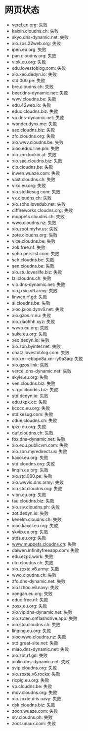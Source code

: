 # 网页状态
- vercl.eu.org: 失败
- kaixin.cloudns.ch: 失败
- skyo.dns-dynamic.net: 失败
- xio.zos.22web.org: 失败
- ipen.eu.org: 失败
- pan.cloudns.org: 失败
- vipk.eu.org: 失败
- edu.lovestoblog.com: 失败
- xio.xeo.dedyn.io: 失败
- std.000.pe: 失败
- bre.cloudns.ch: 失败
- beer.dns-dynamic.net: 失败
- wwv.cloudns.be: 失败
- edu.42web.io: 失败
- educ.cloudns.biz: 失败
- vp.dns-dynamic.net: 失败
- wonder.dynx.me: 失败
- sac.cloudns.biz: 失败
- zfo.cloudns.org: 失败
- xio.wwv.cloudns.be: 失败
- xioo.educ.line.pm: 失败
- xio.zon.lookin.at: 失败
- xio.sac.cloudns.biz: 失败
- clo.cloudns.be: 失败
- inwen.wuaze.com: 失败
- vast.cloudns.ch: 失败
- viko.eu.org: 失败
- xio.std.kesug.com: 失败
- vx.cloudns.ch: 失败
- xio.soho.lovedub.net: 失败
- diffireworks.cloudns.org: 失败
- muppets.cloudns.ch: 失败
- wwo.cloudns.nz: 失败
- xio.zoot.myfw.us: 失败
- zote.cloudns.org: 失败
- vice.cloudns.be: 失败
- zok.free.nf: 失败
- soho.perslist.com: 失败
- sch.cloudns.be: 失败
- sen.cloudns.be: 失败
- xio.stu.loveslife.biz: 失败
- lzi.cloudns.ch: 失败
- vip.dns-dynamic.net: 失败
- xio.jxsio.v6.army: 失败
- linwen.rf.gd: 失败
- si.cloudns.be: 失败
- xioo.jxios.dynv6.net: 失败
- xio.gzos.rr.nu: 失败
- xio.xiaohhh.xyz: 失败
- wvvp.eu.org: 失败
- suke.eu.org: 失败
- xeo.dedyn.io: 失败
- xio.zon.byinter.net: 失败
- chatz.lovestoblog.com: 失败
- xio.xn--ebbpo8a.xn--y9a3aq: 失败
- xio.gzos.link: 失败
- vercel.dns-dynamic.net: 失败
- skyle.eu.org: 失败
- ven.cloudns.biz: 失败
- virgo.cloudns.biz: 失败
- std.dedyn.io: 失败
- edu.tkpk.cc: 失败
- kcoco.eu.org: 失败
- std.kesug.com: 失败
- cdue.cloudns.ch: 失败
- ipzo.eu.org: 失败
- duf.cloudns.ch: 失败
- fox.dns-dynamic.net: 失败
- xio.edu.publicvm.com: 失败
- xio.zon.myredirect.us: 失败
- kaxoi.eu.org: 失败
- std.cloudns.org: 失败
- linqin.eu.org: 失败
- xio.std.000.pe: 失败
- xio.wwvio.dns.army: 失败
- xio.std.cloudns.org: 失败
- vipn.eu.org: 失败
- tau.cloudns.biz: 失败
- xio.siv.cloudns.ph: 失败
- zot.dedyn.io: 失败
- kenelm.cloudns.ch: 失败
- xioo.kaxoi.eu.org: 失败
- skvip.eu.org: 失败
- stds.eu.org: 失败
- www.muppets.cloudns.ch: 失败
- daiwen.infinityfreeapp.com: 失败
- edu.ezpz.work: 失败
- uto.cloudns.ch: 失败
- xio.zoxte.v6.army: 失败
- wwo.cloudns.ch: 失败
- zfo.dns-dynamic.net: 失败
- xio.lzhoo.v6.navy: 失败
- xongan.eu.org: 失败
- educ.free.nf: 失败
- zosx.eu.org: 失败
- xio.vip.dns-dynamic.net: 失败
- xio.zoten.onflashdrive.app: 失败
- xio.std.cloudns.ch: 失败
- linqing.eu.org: 失败
- xioo.wwo.cloudns.nz: 失败
- std.great-site.net: 失败
- miao.dns-dynamic.net: 失败
- xio.zot.rf.gd: 失败
- xiolin.dns-dynamic.net: 失败
- svip.cloudns.org: 失败
- xio.zoxte.v6.rocks: 失败
- ricpig.eu.org: 失败
- vp.cloudns.be: 失败
- mov.cloudns.org: 失败
- xio.zoxte.dns.navy: 失败
- dsk.cloudns.biz: 失败
- zoon.wuaze.com: 失败
- siv.cloudns.ph: 失败
- zoot.unaux.com: 失败
